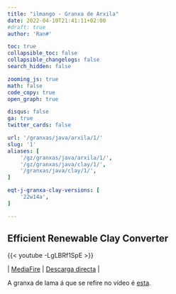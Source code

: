 ```yaml
---
title: "ilmango - Granxa de Arxila"
date: 2022-04-10T21:41:11+02:00
#draft: true
author: 'Ran#'

toc: true
collapsible_toc: false
collapsible_changelogs: false
search_hidden: false

zooming_js: true
math: false
code_copy: true
open_graph: true

disqus: false
ga: true
twitter_cards: false

url: '/granxas/java/arxila/1/'
slug: '1'
aliases: [
    '/gz/granxas/java/arxila/1/',
    '/gz/granxas/java/clay/1/',
    '/granxas/java/clay/1/',
]

eqt-j-granxa-clay-versions: [
    '22w14a',
]

---
```


## Efficient Renewable Clay Converter

{{< youtube -LgLBRf1SpE >}}

|
[MediaFire](https://www.mediafire.com/file/o0hipchyrds1xcu/mud+to+clay+converter.zip/file)
|
[Descarga directa](https://download1370.mediafire.com/qp9s4sdt25dg/o0hipchyrds1xcu/mud+to+clay+converter.zip)
|
<!--[Descarga directa 2](/mundos/mud_2_clay_converter.zip)
|
-->

A granxa de lama á que se refire no vídeo é [esta](/granxas/java/mud/1).

